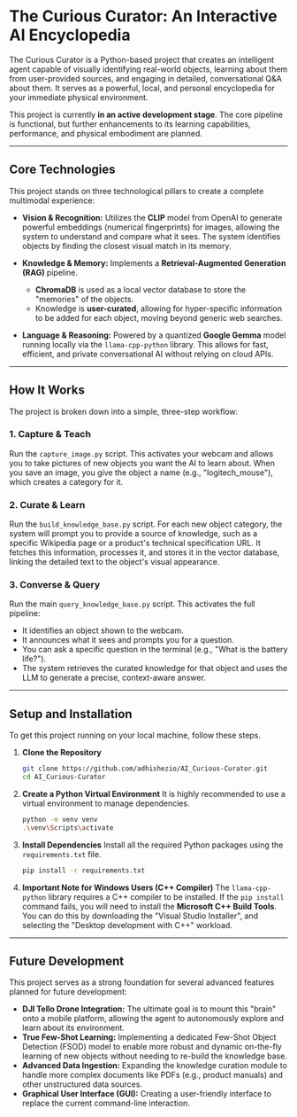 # The Curious Curator: An Interactive AI Encyclopedia

The Curious Curator is a Python-based project that creates an intelligent agent capable of visually identifying real-world objects, learning about them from user-provided sources, and engaging in detailed, conversational Q&A about them. It serves as a powerful, local, and personal encyclopedia for your immediate physical environment.

This project is currently **in an active development stage**. The core pipeline is functional, but further enhancements to its learning capabilities, performance, and physical embodiment are planned.

---

## Core Technologies

This project stands on three technological pillars to create a complete multimodal experience:

* **Vision & Recognition:** Utilizes the **CLIP** model from OpenAI to generate powerful embeddings (numerical fingerprints) for images, allowing the system to understand and compare what it sees. The system identifies objects by finding the closest visual match in its memory.

* **Knowledge & Memory:** Implements a **Retrieval-Augmented Generation (RAG)** pipeline.
    * **ChromaDB** is used as a local vector database to store the "memories" of the objects.
    * Knowledge is **user-curated**, allowing for hyper-specific information to be added for each object, moving beyond generic web searches.

* **Language & Reasoning:** Powered by a quantized **Google Gemma** model running locally via the `llama-cpp-python` library. This allows for fast, efficient, and private conversational AI without relying on cloud APIs.

---

## How It Works

The project is broken down into a simple, three-step workflow:

### 1. Capture & Teach
Run the `capture_image.py` script. This activates your webcam and allows you to take pictures of new objects you want the AI to learn about. When you save an image, you give the object a name (e.g., "logitech_mouse"), which creates a category for it.

### 2. Curate & Learn
Run the `build_knowledge_base.py` script. For each new object category, the system will prompt you to provide a source of knowledge, such as a specific Wikipedia page or a product's technical specification URL. It fetches this information, processes it, and stores it in the vector database, linking the detailed text to the object's visual appearance.

### 3. Converse & Query
Run the main `query_knowledge_base.py` script. This activates the full pipeline:
* It identifies an object shown to the webcam.
* It announces what it sees and prompts you for a question.
* You can ask a specific question in the terminal (e.g., "What is the battery life?").
* The system retrieves the curated knowledge for that object and uses the LLM to generate a precise, context-aware answer.

---

## Setup and Installation

To get this project running on your local machine, follow these steps.

1.  **Clone the Repository**
    ```bash
    git clone https://github.com/adhishezio/AI_Curious-Curator.git
    cd AI_Curious-Curator
    ```

2.  **Create a Python Virtual Environment**
    It is highly recommended to use a virtual environment to manage dependencies.
    ```bash
    python -m venv venv
    .\venv\Scripts\activate
    ```

3.  **Install Dependencies**
    Install all the required Python packages using the `requirements.txt` file.
    ```bash
    pip install -r requirements.txt
    ```

4.  **Important Note for Windows Users (C++ Compiler)**
    The `llama-cpp-python` library requires a C++ compiler to be installed. If the `pip install` command fails, you will need to install the **Microsoft C++ Build Tools**. You can do this by downloading the "Visual Studio Installer", and selecting the "Desktop development with C++" workload.

---

## Future Development

This project serves as a strong foundation for several advanced features planned for future development:

* **DJI Tello Drone Integration:** The ultimate goal is to mount this "brain" onto a mobile platform, allowing the agent to autonomously explore and learn about its environment.
* **True Few-Shot Learning:** Implementing a dedicated Few-Shot Object Detection (FSOD) model to enable more robust and dynamic on-the-fly learning of new objects without needing to re-build the knowledge base.
* **Advanced Data Ingestion:** Expanding the knowledge curation module to handle more complex documents like PDFs (e.g., product manuals) and other unstructured data sources.
* **Graphical User Interface (GUI):** Creating a user-friendly interface to replace the current command-line interaction.
